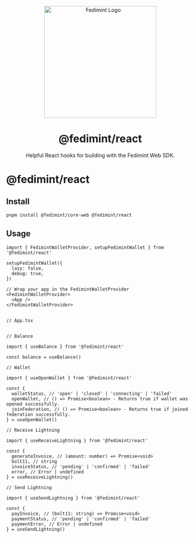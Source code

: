 <p align="center">
  <img src="../docs/public/icon.png" alt="Fedimint Logo" width="300" />
  <!-- Removes the border below the header tag -->
  <div id="toc"><ul align="center" style="list-style: none;"><summary>
    <h1><b>@fedimint/react</b></h1>
    <p>Helpful React hooks for building with the Fedimint Web SDK.</p>
  </summary></ul></div>

# @fedimint/react

## Install

```bash
pnpm install @fedimint/core-web @fedimint/react
```

## Usage

```tsx
import { FedimintWalletProvider, setupFedimintWallet } from '@fedimint/react'

setupFedimintWallet({
  lazy: false,
  debug: true,
})

// Wrap your app in the FedimintWalletProvider
<FedimintWalletProvider>
  <App />
</FedimintWalletProvider>


// App.tsx


// Balance

import { useBalance } from '@fedimint/react'

const balance = useBalance()

// Wallet

import { useOpenWallet } from '@fedimint/react'

const {
  walletStatus, // 'open' | 'closed' | 'connecting' | 'failed'
  openWallet, // () => Promise<boolean> - Returns true if wallet was opened successfully.
  joinFederation, // () => Promise<boolean> - Returns true if joined federation successfully.
} = useOpenWallet()

// Receive Lightning

import { useReceiveLightning } from '@fedimint/react'

const {
  generateInvoice, // (amount: number) => Promise<void>
  bolt11, // string
  invoiceStatus, // 'pending' | 'confirmed' | 'failed'
  error, // Error | undefined
} = useReceiveLightning()

// Send Lightning

import { useSendLightning } from '@fedimint/react'

const {
  payInvoice, // (bolt11: string) => Promise<void>
  paymentStatus, // 'pending' | 'confirmed' | 'failed'
  paymentError, // Error | undefined
} = useSendLightning()

```

